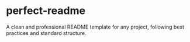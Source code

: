 # perfect-readme
A clean and professional README template for any project, following best practices and standard structure.
